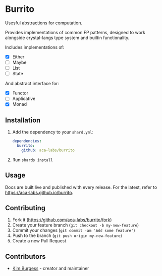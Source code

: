 # Burrito

Usesful abstractions for computation.

Provides implementations of common FP patterns, designed to work alongside
crystal-langs type system and builtin functionality.

Includes implementations of:
- [x] Either
- [ ] Maybe
- [ ] List
- [ ] State

And abstract interface for:
- [x] Functor
- [ ] Applicative
- [x] Monad

## Installation

1. Add the dependency to your `shard.yml`:

   ```yaml
   dependencies:
     burrito:
       github: aca-labs/burrito
   ```

2. Run `shards install`

## Usage

Docs are built live and published with every release. For the latest, refer to
https://aca-labs.github.io/burrito.

## Contributing

1. Fork it (<https://github.com/aca-labs/burrito/fork>)
2. Create your feature branch (`git checkout -b my-new-feature`)
3. Commit your changes (`git commit -am 'Add some feature'`)
4. Push to the branch (`git push origin my-new-feature`)
5. Create a new Pull Request

## Contributors

- [Kim Burgess](https://github.com/kimburgess) - creator and maintainer
